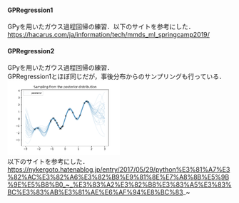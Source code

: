 #### GPRegression1

GPyを用いたガウス過程回帰の練習．以下のサイトを参考にした．<br>
https://hacarus.com/ja/information/tech/mmds_ml_springcamp2019/

#### GPRegression2

GPyを用いたガウス過程回帰の練習．<br>
GPRegression1とほぼ同じだが，事後分布からのサンプリングも行っている．<br>
<img src="https://github.com/roraido/GP_test/blob/master/GPRegression/posterior.png" width="50%" height="50%"><br>
以下のサイトを参考にした．<br>
https://nykergoto.hatenablog.jp/entry/2017/05/29/python%E3%81%A7%E3%82%AC%E3%82%A6%E3%82%B9%E9%81%8E%E7%A8%8B%E5%9B%9E%E5%B8%B0_~_%E3%83%A2%E3%82%B8%E3%83%A5%E3%83%BC%E3%83%AB%E3%81%AE%E6%AF%94%E8%BC%83_~